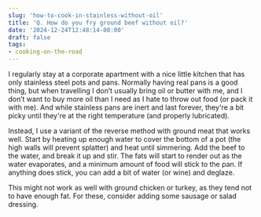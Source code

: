 ```yaml
---
slug: 'how-to-cook-in-stainless-without-oil'
title: 'Q. How do you fry ground beef without oil?'
date: '2024-12-24T12:48:14-08:00'
draft: false
tags:
- cooking-on-the-road
---
```


I regularly stay at a corporate apartment with a nice little kitchen that has only stainless steel pots and pans. Normally having real pans is a good thing, but when travelling I don’t usually bring oil or butter with me, and I don’t want to buy more oil than I need as I hate to throw out food (or pack it with me). And while stainless pans are inert and last forever, they're a bit picky until they're at the right temperature (and properly lubricated).

Instead, I  use a variant of the reverse method with ground meat that works well. Start by heating up enough water to cover the bottom of a pot (the high walls will prevent splatter) and heat until simmering. Add the beef to the water, and break it up and stir. The fats will start to render out as the water evaporates, and a minimum amount of food will stick to the pan. If anything does stick, you can add a bit of water (or wine) and deglaze.

This might not work as well with ground chicken or turkey, as they tend not to have enough fat. For these, consider adding some sausage or salad dressing.


